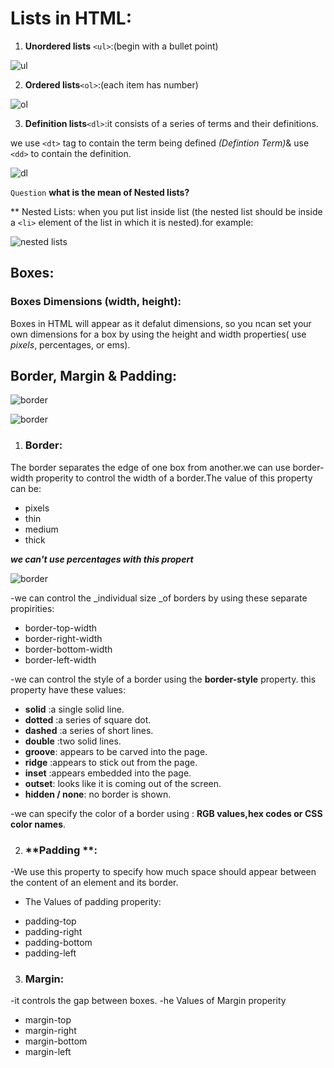 # Lists in HTML:
1. **Unordered lists** `<ul>`:(begin with a bullet point)

 ![ul](https://image3.slideserve.com/6012517/unordered-lists-in-html-l.jpg)
 
2. **Ordered lists**`<ol>`:(each item has number)
 
![ol](https://th.bing.com/th/id/OIP.2z4UJIwvg9VsCWjKy7fJbgHaFj?pid=ImgDet&w=1024&h=768&rs=1)

3. **Definition lists**`<dl>`:it consists of a series of terms and their definitions. 

we use `<dt>` tag to contain the term being defined _(Defintion Term)_& use `<dd>` to contain the definition. 

 ![dl](https://i.ytimg.com/vi/ZPJ4H1H8okc/maxresdefault.jpg)
 
   `Question` **what is the mean of Nested lists?**
   
   ** Nested Lists: when you put list inside list (the nested list should be inside a `<li>` element of the list in which it is nested).for example:
 
![nested lists](https://th.bing.com/th/id/R3136b9a4be3f2d8f8dd29dc90cfe3c61?rik=sT5BUmXLNDwjzA&pid=ImgRaw)

## Boxes:
### Boxes Dimensions (width, height):

Boxes in HTML will appear as it defalut dimensions, so you ncan set your own dimensions for a box by using the height and width properties( use _pixels_, percentages, or 
ems).

## Border, Margin & Padding:

![border](https://i.ytimg.com/vi/N6GN9M2ZKvM/maxresdefault.jpg)

![border](https://i.ytimg.com/vi/RMNHZsDUZMo/maxresdefault.jpg)

1. ### **Border**:
The border separates the edge of one box from another.we can use border-width properity to control the width of a border.The value of this property can be:
*  pixels
*  thin
* medium
* thick

 **_we can't use percentages with this propert_**
 
![border](https://user-images.githubusercontent.com/85401880/122681054-2c96aa00-d1fb-11eb-930f-98fa9f7fa786.png)

-we can control the _individual size _of borders by using these separate propirities:

* border-top-width
* border-right-width
* border-bottom-width
* border-left-width

-we can control the style of a border using the **border-style** property. this property have these values:
* **solid** :a single solid line.
* **dotted** :a series of square dot.
* **dashed** :a series of short lines.
* **double** :two solid lines.
* **groove**: appears to be carved into the page.
* **ridge** :appears to stick out from the page.
* **inset** :appears embedded into the page.
* **outset**: looks like it is coming out of the screen.
* **hidden / none**: no border is shown.

-we can specify the color of a border using : **RGB values,hex codes or CSS color names**.


2. ### **Padding **:

 -We use this property to specify how much space should appear between the content of an element and its border. 
 
- The Values of padding properity:

 * padding-top
 * padding-right
 * padding-bottom
 * padding-left

3. ### **Margin**:

-it controls the gap between boxes.
 -he Values of Margin  properity
* margin-top
* margin-right
* margin-bottom
* margin-left
 
